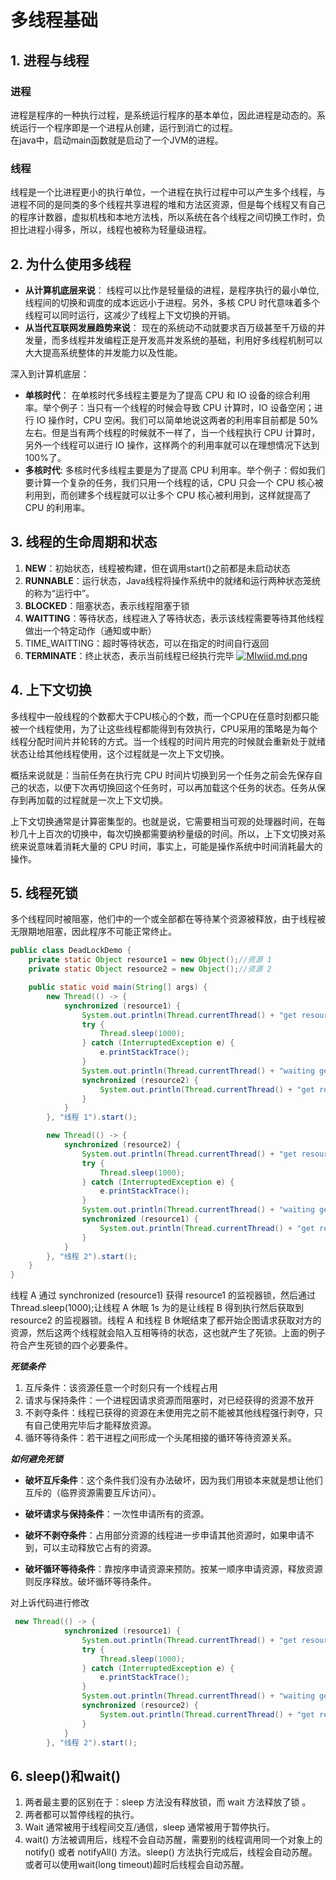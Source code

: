 # 多线程基础

## 1. 进程与线程

### 进程

进程是程序的一种执行过程，是系统运行程序的基本单位，因此进程是动态的。系统运行一个程序即是一个进程从创建，运行到消亡的过程。  
在java中，启动main函数就是启动了一个JVM的进程。

### 线程

线程是一个比进程更小的执行单位，一个进程在执行过程中可以产生多个线程，与进程不同的是同类的多个线程共享进程的堆和方法区资源，但是每个线程又有自己的程序计数器，虚拟机栈和本地方法栈，所以系统在各个线程之间切换工作时，负担比进程小得多，所以，线程也被称为轻量级进程。

## 2. 为什么使用多线程

* **从计算机底层来说**： 线程可以比作是轻量级的进程，是程序执行的最小单位,线程间的切换和调度的成本远远小于进程。另外，多核 CPU 时代意味着多个线程可以同时运行，这减少了线程上下文切换的开销。
* **从当代互联网发展趋势来说**： 现在的系统动不动就要求百万级甚至千万级的并发量，而多线程并发编程正是开发高并发系统的基础，利用好多线程机制可以大大提高系统整体的并发能力以及性能。  

深入到计算机底层：

* **单核时代**： 在单核时代多线程主要是为了提高 CPU 和 IO 设备的综合利用率。举个例子：当只有一个线程的时候会导致 CPU 计算时，IO 设备空闲；进行 IO 操作时，CPU 空闲。我们可以简单地说这两者的利用率目前都是 50%左右。但是当有两个线程的时候就不一样了，当一个线程执行 CPU 计算时，另外一个线程可以进行 IO 操作，这样两个的利用率就可以在理想情况下达到 100%了。
* **多核时代**: 多核时代多线程主要是为了提高 CPU 利用率。举个例子：假如我们要计算一个复杂的任务，我们只用一个线程的话，CPU 只会一个 CPU 核心被利用到，而创建多个线程就可以让多个 CPU 核心被利用到，这样就提高了 CPU 的利用率。

## 3. 线程的生命周期和状态

1. **NEW**：初始状态，线程被构建，但在调用start()之前都是未启动状态
2. **RUNNABLE**：运行状态，Java线程将操作系统中的就绪和运行两种状态笼统的称为“运行中”。
3. **BLOCKED**：阻塞状态，表示线程阻塞于锁
4. **WAITTING**：等待状态，线程进入了等待状态，表示该线程需要等待其他线程做出一个特定动作（通知或中断）
5. TIME_WAITTING：超时等待状态，可以在指定的时间自行返回
6. **TERMINATE**：终止状态，表示当前线程已经执行完毕
[![MIwiid.md.png](https://s2.ax1x.com/2019/11/21/MIwiid.md.png)](https://imgchr.com/i/MIwiid)

## 4. 上下文切换

多线程中一般线程的个数都大于CPU核心的个数，而一个CPU在任意时刻都只能被一个线程使用，为了让这些线程都能得到有效执行，CPU采用的策略是为每个线程分配时间片并轮转的方式。当一个线程的时间片用完的时候就会重新处于就绪状态让给其他线程使用，这个过程就是一次上下文切换。  

概括来说就是：当前任务在执行完 CPU 时间片切换到另一个任务之前会先保存自己的状态，以便下次再切换回这个任务时，可以再加载这个任务的状态。任务从保存到再加载的过程就是一次上下文切换。
  
上下文切换通常是计算密集型的。也就是说，它需要相当可观的处理器时间，在每秒几十上百次的切换中，每次切换都需要纳秒量级的时间。所以，上下文切换对系统来说意味着消耗大量的 CPU 时间，事实上，可能是操作系统中时间消耗最大的操作。

## 5. 线程死锁

多个线程同时被阻塞，他们中的一个或全部都在等待某个资源被释放，由于线程被无限期地阻塞，因此程序不可能正常终止。

```java
public class DeadLockDemo {
    private static Object resource1 = new Object();//资源 1
    private static Object resource2 = new Object();//资源 2

    public static void main(String[] args) {
        new Thread(() -> {
            synchronized (resource1) {
                System.out.println(Thread.currentThread() + "get resource1");
                try {
                    Thread.sleep(1000);
                } catch (InterruptedException e) {
                    e.printStackTrace();
                }
                System.out.println(Thread.currentThread() + "waiting get resource2");
                synchronized (resource2) {
                    System.out.println(Thread.currentThread() + "get resource2");
                }
            }
        }, "线程 1").start();

        new Thread(() -> {
            synchronized (resource2) {
                System.out.println(Thread.currentThread() + "get resource2");
                try {
                    Thread.sleep(1000);
                } catch (InterruptedException e) {
                    e.printStackTrace();
                }
                System.out.println(Thread.currentThread() + "waiting get resource1");
                synchronized (resource1) {
                    System.out.println(Thread.currentThread() + "get resource1");
                }
            }
        }, "线程 2").start();
    }
}
```
线程 A 通过 synchronized (resource1) 获得 resource1 的监视器锁，然后通过 Thread.sleep(1000);让线程 A 休眠 1s 为的是让线程 B 得到执行然后获取到 resource2 的监视器锁。线程 A 和线程 B 休眠结束了都开始企图请求获取对方的资源，然后这两个线程就会陷入互相等待的状态，这也就产生了死锁。上面的例子符合产生死锁的四个必要条件。  

***死锁条件***

1. 互斥条件：该资源任意一个时刻只有一个线程占用
2. 请求与保持条件：一个进程因请求资源而阻塞时，对已经获得的资源不放开
3. 不剥夺条件：线程已获得的资源在未使用完之前不能被其他线程强行剥夺，只有自己使用完毕后才能释放资源。
4. 循环等待条件：若干进程之间形成一个头尾相接的循环等待资源关系。

***如何避免死锁***

* **破坏互斥条件**：这个条件我们没有办法破坏，因为我们用锁本来就是想让他们互斥的（临界资源需要互斥访问）。

* **破坏请求与保持条件**：一次性申请所有的资源。

* **破坏不剥夺条件**：占用部分资源的线程进一步申请其他资源时，如果申请不到，可以主动释放它占有的资源。

* **破坏循环等待条件**：靠按序申请资源来预防。按某一顺序申请资源，释放资源则反序释放。破坏循环等待条件。

对上诉代码进行修改

```java
 new Thread(() -> {
            synchronized (resource1) {
                System.out.println(Thread.currentThread() + "get resource1");
                try {
                    Thread.sleep(1000);
                } catch (InterruptedException e) {
                    e.printStackTrace();
                }
                System.out.println(Thread.currentThread() + "waiting get resource2");
                synchronized (resource2) {
                    System.out.println(Thread.currentThread() + "get resource2");
                }
            }
        }, "线程 2").start();
```

## 6. sleep()和wait()

1. 两者最主要的区别在于：sleep 方法没有释放锁，而 wait 方法释放了锁 。
2. 两者都可以暂停线程的执行。
3. Wait 通常被用于线程间交互/通信，sleep 通常被用于暂停执行。
4. wait() 方法被调用后，线程不会自动苏醒，需要别的线程调用同一个对象上的 notify() 或者 notifyAll() 方法。sleep() 方法执行完成后，线程会自动苏醒。或者可以使用wait(long timeout)超时后线程会自动苏醒。
